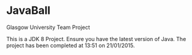 # JavaBall
Glasgow University Team Project

This is a JDK 8 Project. Ensure you have the latest version of Java.
The project has been completed at 13:51 on 21/01/2015.